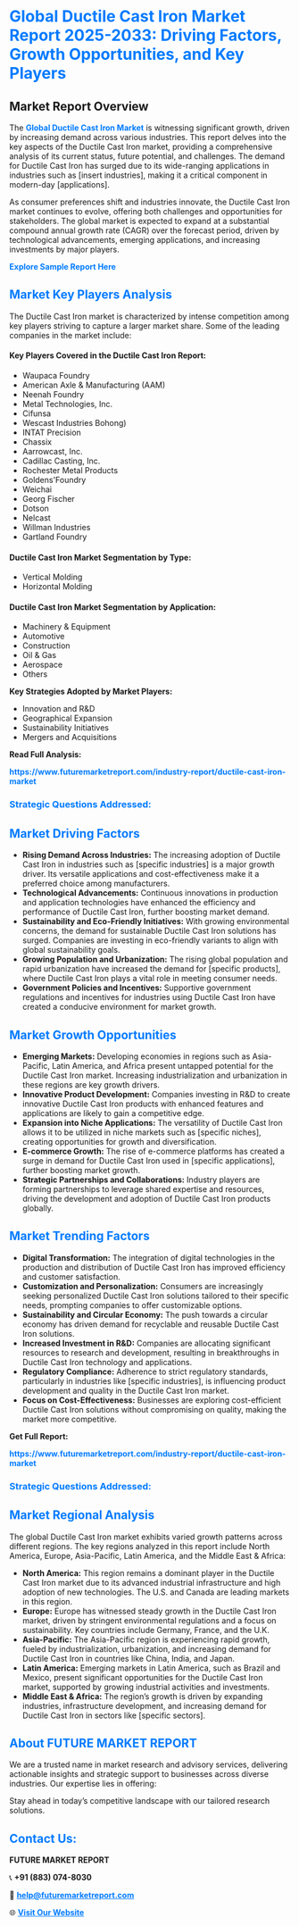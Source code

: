 <h1 style="color: #007BFF;">Global Ductile Cast Iron Market Report 2025-2033: Driving Factors, Growth Opportunities, and Key Players</h1>

<section id="overview">
<h2>Market Report Overview</h2>
<p>The <a href="https://www.futuremarketreport.com/industry-report/ductile-cast-iron-market" style="color: #007BFF; text-decoration: none;"><strong>Global Ductile Cast Iron Market</strong></a> is witnessing significant growth, driven by increasing demand across various industries. This report delves into the key aspects of the Ductile Cast Iron market, providing a comprehensive analysis of its current status, future potential, and challenges. The demand for Ductile Cast Iron has surged due to its wide-ranging applications in industries such as [insert industries], making it a critical component in modern-day [applications].</p>
<p>As consumer preferences shift and industries innovate, the Ductile Cast Iron market continues to evolve, offering both challenges and opportunities for stakeholders. The global market is expected to expand at a substantial compound annual growth rate (CAGR) over the forecast period, driven by technological advancements, emerging applications, and increasing investments by major players.</p>
</section>

<section id="overview">
<p><a href="https://www.futuremarketreport.com/request-sample/reportId=28397" style="color: #007BFF; text-decoration: none;"><strong>Explore Sample Report Here</strong></a></p>
</section>

<section id="key-players">
<h2 style="color: #007BFF;">Market Key Players Analysis</h2>
<p>The Ductile Cast Iron market is characterized by intense competition among key players striving to capture a larger market share. Some of the leading companies in the market include:</p>
<h4>Key Players Covered in the Ductile Cast Iron Report:</h4>
<ul><li>Waupaca Foundry</li><li>American Axle &amp; Manufacturing (AAM)</li><li>Neenah Foundry</li><li>Metal Technologies, Inc.</li><li>Cifunsa</li><li>Wescast Industries Bohong)</li><li>INTAT Precision</li><li>Chassix</li><li>Aarrowcast, Inc.</li><li>Cadillac Casting, Inc.</li><li>Rochester Metal Products</li><li>Goldens&#039;Foundry</li><li>Weichai</li><li>Georg Fischer</li><li>Dotson</li><li>Nelcast</li><li>Willman Industries</li><li>Gartland Foundry</li></ul>
<h4>Ductile Cast Iron Market Segmentation by Type:</h4>
<ul><li>Vertical Molding</li><li>Horizontal Molding</li></ul>

<h4>Ductile Cast Iron Market Segmentation by Application:</h4>
<ul><li>Machinery &amp; Equipment</li><li>Automotive</li><li>Construction</li><li>Oil &amp; Gas</li><li>Aerospace</li><li>Others</li></ul>
<p><strong>Key Strategies Adopted by Market Players:</strong></p>
<ul>
<li>Innovation and R&D</li>
<li>Geographical Expansion</li>
<li>Sustainability Initiatives</li>
<li>Mergers and Acquisitions</li>
</ul>
</section>

<section>
<p><strong>Read Full Analysis: </strong></p><a href="https://www.futuremarketreport.com/industry-report/ductile-cast-iron-market" style="color: #007BFF; text-decoration: none;"><strong>https://www.futuremarketreport.com/industry-report/ductile-cast-iron-market</strong></a>
<h3 style="color: #007BFF;">Strategic Questions Addressed:</h3>
</section>

<section id="driving-factors">
<h2 style="color: #007BFF;">Market Driving Factors</h2>
<ul>
<li><strong>Rising Demand Across Industries:</strong> The increasing adoption of Ductile Cast Iron in industries such as [specific industries] is a major growth driver. Its versatile applications and cost-effectiveness make it a preferred choice among manufacturers.</li>
<li><strong>Technological Advancements:</strong> Continuous innovations in production and application technologies have enhanced the efficiency and performance of Ductile Cast Iron, further boosting market demand.</li>
<li><strong>Sustainability and Eco-Friendly Initiatives:</strong> With growing environmental concerns, the demand for sustainable Ductile Cast Iron solutions has surged. Companies are investing in eco-friendly variants to align with global sustainability goals.</li>
<li><strong>Growing Population and Urbanization:</strong> The rising global population and rapid urbanization have increased the demand for [specific products], where Ductile Cast Iron plays a vital role in meeting consumer needs.</li>
<li><strong>Government Policies and Incentives:</strong> Supportive government regulations and incentives for industries using Ductile Cast Iron have created a conducive environment for market growth.</li>
</ul>
</section>

<section id="growth-opportunities">
<h2 style="color: #007BFF;">Market Growth Opportunities</h2>
<ul>
<li><strong>Emerging Markets:</strong> Developing economies in regions such as Asia-Pacific, Latin America, and Africa present untapped potential for the Ductile Cast Iron market. Increasing industrialization and urbanization in these regions are key growth drivers.</li>
<li><strong>Innovative Product Development:</strong> Companies investing in R&D to create innovative Ductile Cast Iron products with enhanced features and applications are likely to gain a competitive edge.</li>
<li><strong>Expansion into Niche Applications:</strong> The versatility of Ductile Cast Iron allows it to be utilized in niche markets such as [specific niches], creating opportunities for growth and diversification.</li>
<li><strong>E-commerce Growth:</strong> The rise of e-commerce platforms has created a surge in demand for Ductile Cast Iron used in [specific applications], further boosting market growth.</li>
<li><strong>Strategic Partnerships and Collaborations:</strong> Industry players are forming partnerships to leverage shared expertise and resources, driving the development and adoption of Ductile Cast Iron products globally.</li>
</ul>
</section>

<section id="trending-factors">
<h2 style="color: #007BFF;">Market Trending Factors</h2>
<ul>
<li><strong>Digital Transformation:</strong> The integration of digital technologies in the production and distribution of Ductile Cast Iron has improved efficiency and customer satisfaction.</li>
<li><strong>Customization and Personalization:</strong> Consumers are increasingly seeking personalized Ductile Cast Iron solutions tailored to their specific needs, prompting companies to offer customizable options.</li>
<li><strong>Sustainability and Circular Economy:</strong> The push towards a circular economy has driven demand for recyclable and reusable Ductile Cast Iron solutions.</li>
<li><strong>Increased Investment in R&D:</strong> Companies are allocating significant resources to research and development, resulting in breakthroughs in Ductile Cast Iron technology and applications.</li>
<li><strong>Regulatory Compliance:</strong> Adherence to strict regulatory standards, particularly in industries like [specific industries], is influencing product development and quality in the Ductile Cast Iron market.</li>
<li><strong>Focus on Cost-Effectiveness:</strong> Businesses are exploring cost-efficient Ductile Cast Iron solutions without compromising on quality, making the market more competitive.</li>
</ul>
</section>

<section>
<p><strong>Get Full Report: </strong></p><a href="https://www.futuremarketreport.com/industry-report/ductile-cast-iron-market" style="color: #007BFF; text-decoration: none;"><strong>https://www.futuremarketreport.com/industry-report/ductile-cast-iron-market</strong></a>
<h3 style="color: #007BFF;">Strategic Questions Addressed:</h3>
</section>


<section id="regional-analysis">
<h2 style="color: #007BFF;">Market Regional Analysis</h2>
<p>The global Ductile Cast Iron market exhibits varied growth patterns across different regions. The key regions analyzed in this report include North America, Europe, Asia-Pacific, Latin America, and the Middle East & Africa:</p>
<ul>
<li><strong>North America:</strong> This region remains a dominant player in the Ductile Cast Iron market due to its advanced industrial infrastructure and high adoption of new technologies. The U.S. and Canada are leading markets in this region.</li>
<li><strong>Europe:</strong> Europe has witnessed steady growth in the Ductile Cast Iron market, driven by stringent environmental regulations and a focus on sustainability. Key countries include Germany, France, and the U.K.</li>
<li><strong>Asia-Pacific:</strong> The Asia-Pacific region is experiencing rapid growth, fueled by industrialization, urbanization, and increasing demand for Ductile Cast Iron in countries like China, India, and Japan.</li>
<li><strong>Latin America:</strong> Emerging markets in Latin America, such as Brazil and Mexico, present significant opportunities for the Ductile Cast Iron market, supported by growing industrial activities and investments.</li>
<li><strong>Middle East & Africa:</strong> The region’s growth is driven by expanding industries, infrastructure development, and increasing demand for Ductile Cast Iron in sectors like [specific sectors].</li>
</ul>
</section>

<footer>
<h2 style="color: #007BFF;">About FUTURE MARKET REPORT</h2>
<p>We are a trusted name in market research and advisory services, delivering actionable insights and strategic support to businesses across diverse industries. Our expertise lies in offering:</p>

<p>Stay ahead in today’s competitive landscape with our tailored research solutions.</p>

<h2 style="color: #007BFF;">Contact Us:</h2>
<p><strong>FUTURE MARKET REPORT</strong></p>
<p>📞 <strong>+91 (883) 074-8030</strong></p>
<p>📧 <strong><a href="mailto:help@futuremarketreport.com" style="color: #007BFF;">help@futuremarketreport.com</a></strong></p>
<p>🌐 <strong><a href="https://www.futuremarketreport.com/" style="color: #007BFF;">Visit Our Website</a></strong></p>
</footer>